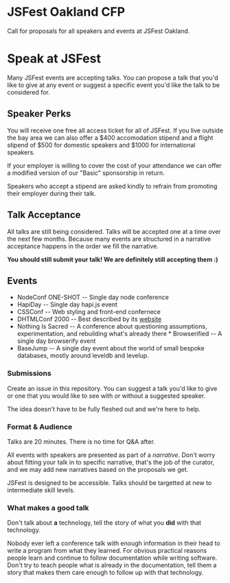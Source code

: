 # JSFest Oakland CFP

Call for proposals for all speakers and events at JSFest Oakland.

# Speak at JSFest

Many JSFest events are accepting talks. You can propose a talk that you'd like to give at any event or suggest a specific event you'd like the talk to be considered for.

## Speaker Perks

You will receive one free all access ticket for all of JSFest. If you live outside the bay area we can also offer a $400 accomodation stipend and a flight stipend of $500 for domestic speakers and $1000 for international speakers.

If your employer is willing to cover the cost of your attendance we can offer a modified version of our "Basic" sponsorship in return. 

Speakers who accept a stipend are asked kindly to refrain from promoting their employer during their talk.

## Talk Acceptance

All talks are still being considered. Talks will be accepted one at a time over the next few months. Because many events are structured in a narrative acceptance happens in the order we fill the narrative.

**You should still submit your talk! We are definitely still accepting them :)**

## Events

* NodeConf ONE-SHOT -- Single day node conference
* HapiDay -- Single day hapi.js event
* CSSConf -- Web styling and front-end confernece
* DHTMLConf 2000 -- Best described by its [website](http://dthmlconf.com)
* Nothing Is Sacred -- A conference about questioning assumptions, experimentation, and rebuilding what's already there * Browserified -- A single day browserify event
* BaseJump -- A single day event about the world of small bespoke databases, mostly around leveldb and levelup.

### Submissions

Create an issue in this repository. You can suggest a talk you'd like to give or one that you would like to see with or without a suggested speaker.

The idea doesn't have to be fully fleshed out and we're here to help.

### Format & Audience

Talks are 20 minutes. There is no time for Q&A after.

All events with speakers are presented as part of a *narrative*. Don't worry about fitting your talk in to specific narrative, that's the job of the curator, and we may add new narratives based on the proposals we get.

JSFest is designed to be accessible. Talks should be targetted at new to intermediate skill levels.

### What makes a good talk

Don't talk about **a** technology, tell the story of what you **did** with that technology.

Nobody ever left a conference talk with enough information in their head to write a program from what they learned. For obvious practical reasons people learn and continue to follow documentation while writing software. Don't try to teach people what is already in the documentation, tell them a story that makes them care enough to follow up with that technology.
